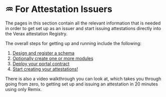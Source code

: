 # ♒ For Attestation Issuers

The pages in this section contain all the relevant information that is needed in order to get set up as an issuer and
start
issuing attestations directly into the Verax attestation Registry.

The overall steps for getting up and running include the following:

1. [Design and register a schema](create-a-schema.md)
2. [Optionally create one or more modules](create-a-module.md)
3. [Deploy your portal contract](create-a-portal.md)
4. [Start creating your attestations!](create-an-attestation.md)

There is also a video walkthrough you can look at, which takes you through going from zero, to getting set up and
issuing an attestation in 20 minutes using only Remix.
